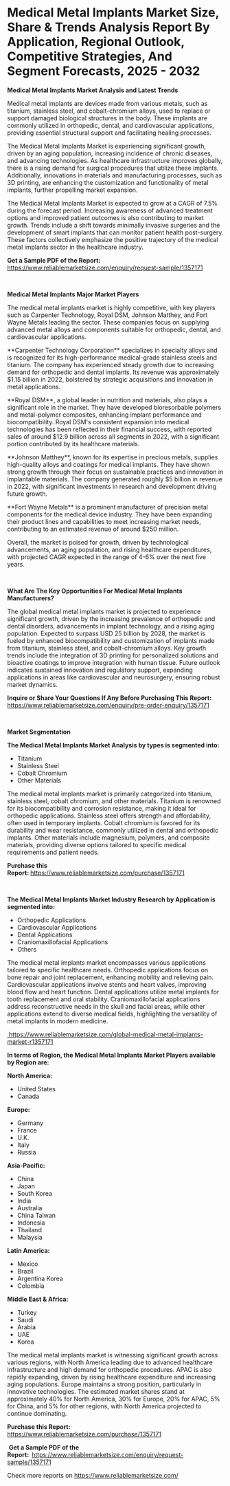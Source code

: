 <p><h1>Medical Metal Implants Market Size, Share & Trends Analysis Report By Application, Regional Outlook, Competitive Strategies, And Segment Forecasts, 2025 - 2032</h1></p><p><strong>Medical Metal Implants Market Analysis and Latest Trends</strong></p>
<p><p>Medical metal implants are devices made from various metals, such as titanium, stainless steel, and cobalt-chromium alloys, used to replace or support damaged biological structures in the body. These implants are commonly utilized in orthopedic, dental, and cardiovascular applications, providing essential structural support and facilitating healing processes.</p><p>The Medical Metal Implants Market is experiencing significant growth, driven by an aging population, increasing incidence of chronic diseases, and advancing technologies. As healthcare infrastructure improves globally, there is a rising demand for surgical procedures that utilize these implants. Additionally, innovations in materials and manufacturing processes, such as 3D printing, are enhancing the customization and functionality of metal implants, further propelling market expansion.</p><p>The Medical Metal Implants Market is expected to grow at a CAGR of 7.5% during the forecast period. Increasing awareness of advanced treatment options and improved patient outcomes is also contributing to market growth. Trends include a shift towards minimally invasive surgeries and the development of smart implants that can monitor patient health post-surgery. These factors collectively emphasize the positive trajectory of the medical metal implants sector in the healthcare industry.</p></p>
<p><strong>Get a Sample PDF of the Report:&nbsp;</strong> <a href="https://www.reliablemarketsize.com/enquiry/request-sample/1357171?utm_campaign=3100&utm_medium=2&utm_source=Github&utm_content=ia&utm_term=04032025&utm_id=medical-metal-implants">https://www.reliablemarketsize.com/enquiry/request-sample/1357171</a></p>
<p>&nbsp;</p>
<p><strong>Medical Metal Implants Major Market Players</strong></p>
<p><p>The medical metal implants market is highly competitive, with key players such as Carpenter Technology, Royal DSM, Johnson Matthey, and Fort Wayne Metals leading the sector. These companies focus on supplying advanced metal alloys and components suitable for orthopedic, dental, and cardiovascular applications.</p><p>**Carpenter Technology Corporation** specializes in specialty alloys and is recognized for its high-performance medical-grade stainless steels and titanium. The company has experienced steady growth due to increasing demand for orthopedic and dental implants. Its revenue was approximately $1.15 billion in 2022, bolstered by strategic acquisitions and innovation in metal applications.</p><p>**Royal DSM**, a global leader in nutrition and materials, also plays a significant role in the market. They have developed bioresorbable polymers and metal-polymer composites, enhancing implant performance and biocompatibility. Royal DSM's consistent expansion into medical technologies has been reflected in their financial success, with reported sales of around $12.9 billion across all segments in 2022, with a significant portion contributed by its healthcare materials.</p><p>**Johnson Matthey**, known for its expertise in precious metals, supplies high-quality alloys and coatings for medical implants. They have shown strong growth through their focus on sustainable practices and innovation in implantable materials. The company generated roughly $5 billion in revenue in 2022, with significant investments in research and development driving future growth.</p><p>**Fort Wayne Metals** is a prominent manufacturer of precision metal components for the medical device industry. They have been expanding their product lines and capabilities to meet increasing market needs, contributing to an estimated revenue of around $250 million.</p><p>Overall, the market is poised for growth, driven by technological advancements, an aging population, and rising healthcare expenditures, with projected CAGR expected in the range of 4-6% over the next five years.</p></p>
<p>&nbsp;</p>
<p><strong>What Are The Key Opportunities For Medical Metal Implants Manufacturers?</strong></p>
<p><p>The global medical metal implants market is projected to experience significant growth, driven by the increasing prevalence of orthopedic and dental disorders, advancements in implant technology, and a rising aging population. Expected to surpass USD 25 billion by 2028, the market is fueled by enhanced biocompatibility and customization of implants made from titanium, stainless steel, and cobalt-chromium alloys. Key growth trends include the integration of 3D printing for personalized solutions and bioactive coatings to improve integration with human tissue. Future outlook indicates sustained innovation and regulatory support, expanding applications in areas like cardiovascular and neurosurgery, ensuring robust market dynamics.</p></p>
<p><strong>Inquire or Share Your Questions If Any Before Purchasing This Report:</strong> <a href="https://www.reliablemarketsize.com/enquiry/pre-order-enquiry/1357171?utm_campaign=3100&utm_medium=2&utm_source=Github&utm_content=ia&utm_term=04032025&utm_id=medical-metal-implants">https://www.reliablemarketsize.com/enquiry/pre-order-enquiry/1357171</a></p>
<p>&nbsp;</p>
<p><strong>Market Segmentation</strong></p>
<p><strong>The Medical Metal Implants Market Analysis by types is segmented into:</strong></p>
<p><ul><li>Titanium</li><li>Stainless Steel</li><li>Cobalt Chromium</li><li>Other Materials</li></ul></p>
<p><p>The medical metal implants market is primarily categorized into titanium, stainless steel, cobalt chromium, and other materials. Titanium is renowned for its biocompatibility and corrosion resistance, making it ideal for orthopedic applications. Stainless steel offers strength and affordability, often used in temporary implants. Cobalt chromium is favored for its durability and wear resistance, commonly utilized in dental and orthopedic implants. Other materials include magnesium, polymers, and composite materials, providing diverse options tailored to specific medical requirements and patient needs.</p></p>
<p><strong>Purchase this Report:&nbsp;</strong><a href="https://www.reliablemarketsize.com/purchase/1357171?utm_campaign=3100&utm_medium=2&utm_source=Github&utm_content=ia&utm_term=04032025&utm_id=medical-metal-implants">https://www.reliablemarketsize.com/purchase/1357171</a></p>
<p>&nbsp;</p>
<p><strong>The Medical Metal Implants Market Industry Research by Application is segmented into:</strong></p>
<p><ul><li>Orthopedic Applications</li><li>Cardiovascular Applications</li><li>Dental Applications</li><li>Craniomaxillofacial Applications</li><li>Others</li></ul></p>
<p><p>The medical metal implants market encompasses various applications tailored to specific healthcare needs. Orthopedic applications focus on bone repair and joint replacement, enhancing mobility and relieving pain. Cardiovascular applications involve stents and heart valves, improving blood flow and heart function. Dental applications utilize metal implants for tooth replacement and oral stability. Craniomaxillofacial applications address reconstructive needs in the skull and facial areas, while other applications extend to diverse medical fields, highlighting the versatility of metal implants in modern medicine.</p></p>
<p><a href="https://www.reliablemarketsize.com/global-medical-metal-implants-market-r1357171?utm_campaign=3100&utm_medium=2&utm_source=Github&utm_content=ia&utm_term=04032025&utm_id=medical-metal-implants">&nbsp;https://www.reliablemarketsize.com/global-medical-metal-implants-market-r1357171</a></p>
<p><strong>In terms of Region, the Medical Metal Implants Market Players available by Region are:</strong></p>
<p>
    <p> <strong> North America: </strong>
        <ul>
            <li>United States</li>
            <li>Canada</li>
        </ul>
        </p> 
    <p> <strong> Europe: </strong>
        <ul>
            <li>Germany</li>
            <li>France</li>
            <li>U.K.</li>
            <li>Italy</li>
            <li>Russia</li>
        </ul>
        </p> 
    <p> <strong> Asia-Pacific: </strong>
        <ul>
            <li>China</li>
            <li>Japan</li>
            <li>South Korea</li>
            <li>India</li>
            <li>Australia</li>
            <li>China Taiwan</li>
            <li>Indonesia</li>
            <li>Thailand</li>
            <li>Malaysia</li>
        </ul>
        </p> 
    <p> <strong> Latin America: </strong>
        <ul>
            <li>Mexico</li>
            <li>Brazil</li>
            <li>Argentina Korea</li>
            <li>Colombia</li>
        </ul>
        </p> 
    <p> <strong> Middle East & Africa: </strong>
        <ul>
            <li>Turkey</li>
            <li>Saudi</li>
            <li>Arabia</li>
            <li>UAE</li>
            <li>Korea</li>
        </ul>
    </p>
    </p>
<p><p>The medical metal implants market is witnessing significant growth across various regions, with North America leading due to advanced healthcare infrastructure and high demand for orthopedic procedures. APAC is also rapidly expanding, driven by rising healthcare expenditure and increasing aging populations. Europe maintains a strong position, particularly in innovative technologies. The estimated market shares stand at approximately 40% for North America, 30% for Europe, 20% for APAC, 5% for China, and 5% for other regions, with North America projected to continue dominating.</p></p>
<p><strong>Purchase this Report: </strong><a href="https://www.reliablemarketsize.com/purchase/1357171?utm_campaign=3100&utm_medium=2&utm_source=Github&utm_content=ia&utm_term=04032025&utm_id=medical-metal-implants">https://www.reliablemarketsize.com/purchase/1357171</a></p>
<p>&nbsp;<strong>Get a Sample PDF of the Report:&nbsp;&nbsp;</strong><a href="https://www.reliablemarketsize.com/enquiry/request-sample/1357171?utm_campaign=3100&utm_medium=2&utm_source=Github&utm_content=ia&utm_term=04032025&utm_id=medical-metal-implants">https://www.reliablemarketsize.com/enquiry/request-sample/1357171</a></p>
<p><strong></strong></p>
<p>Check more reports on <a href="https://www.reliablemarketsize.com/?utm_campaign=3100&utm_medium=2&utm_source=Github&utm_content=ia&utm_term=04032025&utm_id=medical-metal-implants">https://www.reliablemarketsize.com/</a></p>